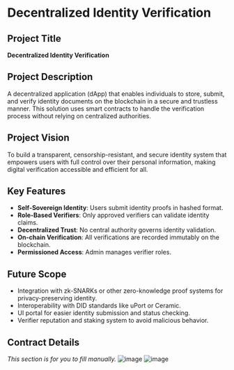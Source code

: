# Decentralized Identity Verification

## Project Title
**Decentralized Identity Verification**

## Project Description
A decentralized application (dApp) that enables individuals to store, submit, and verify identity documents on the blockchain in a secure and trustless manner. This solution uses smart contracts to handle the verification process without relying on centralized authorities.

## Project Vision
To build a transparent, censorship-resistant, and secure identity system that empowers users with full control over their personal information, making digital verification accessible and efficient for all.

## Key Features
- **Self-Sovereign Identity**: Users submit identity proofs in hashed format.
- **Role-Based Verifiers**: Only approved verifiers can validate identity claims.
- **Decentralized Trust**: No central authority governs identity validation.
- **On-chain Verification**: All verifications are recorded immutably on the blockchain.
- **Permissioned Access**: Admin manages verifier roles.

## Future Scope
- Integration with zk-SNARKs or other zero-knowledge proof systems for privacy-preserving identity.
- Interoperability with DID standards like uPort or Ceramic.
- UI portal for easier identity submission and status checking.
- Verifier reputation and staking system to avoid malicious behavior.

## Contract Details
_This section is for you to fill manually._
![image](https://github.com/user-attachments/assets/705756b0-3e30-4d3b-ac78-0f134e500cf5)
![image](https://github.com/user-attachments/assets/705756b0-3e30-4d3b-ac78-0f134e500cf5)
